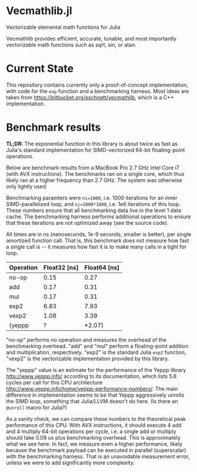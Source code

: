 Vecmathlib.jl
=============

Vectorizable elemental math functions for Julia

Vecmathlib provides efficient, accurate, tunable, and most importantly
vectorizable math functions such as sqrt, sin, or atan.

# Current State

This repository contains currently only a proof-of-concept
implementation, with code for the `exp` function and a benchmarking
harness. Most ideas are taken from
<https://bitbucket.org/eschnett/vecmathlib>, which is a C++
implementation.

# Benchmark results

**TL;DR:** The exponential function in this library is about twice as
fast as Julia's standard implementation for SIMD-vectorized 64-bit
floating-point operations.

Below are benchmark results from a MacBook Pro 2.7 GHz Intel Core i7
(with AVX instructions). The benchmarks ran on a single core, which
thus likely ran at a higher frequency than 2.7 GHz. The system was
otherwise only lightly used.

Benchmarking paramters were `ni=1000`, i.e. 1000 iterations for an
inner SIMD-parallelized loop, and `nj=1000*1000`, i.e. 1e6 iterations
of this loop. These numbers ensure that all benchmarking data live in
the level 1 data cache. The benchmarking harness performs additional
operations to ensure that these iterations are not optimized away (see
the source code).

All times are in ns (nanoseconds, 1e-9 seconds, smaller is better),
per single amortized function call. That is, this benchmark does not
measure how fast a single call is -- it measures how fast it is to
make many calls in a tight for loop.

Operation | Float32 [ns] | Float64 [ns]
:---------|:-------------|:------------
no-op     | 0.15         | 0.27
add       | 0.17         | 0.31
mul       | 0.17         | 0.31
exp2      | 6.83         | 7.93
vexp2     | 1.08         | 3.39
(yeppp    | ?            | *2.07)

"no-op" performs no operation and measures the overhead of the
benchmarking overhead. "add" and "mul" perform a floating-point
addition and multiplication, respectively. "exp2" is the standard
Julia `exp2` function, "vexp2" is the vectorizable implementation
provided by this library.

The "yeppp" value is an estimate for the performance of the Yeppp
library <http://www.yeppp.info/> according to its documentation, which
lists 5.6 cycles per call for this CPU architecture
<http://www.yeppp.info/home/yeppp-performance-numbers/>. The main
difference in implementation seems to be that Yeppp aggressively
unrolls the SIMD loop, something that Julia/LLVM doesn't do here. (Is
there an `@unroll` macro for Julia?)

As a sanity check, we can compare these numbers to the theoretical
peak performance of this CPU. With AVX instructions, it should execute
4 add and 4 multiply 64-bit operations per cycle, i.e. a single add or
multiply should take 0.09 us plus benchmarking overhead. This is
approximately what we see here. In fact, we measure even a higher
performance, likely because the benchmark payload can be executed in
parallel (superscalar) with the benchmarking harness. That is an
unavoidable measurement error, unless we were to add significantly
more complexity.
